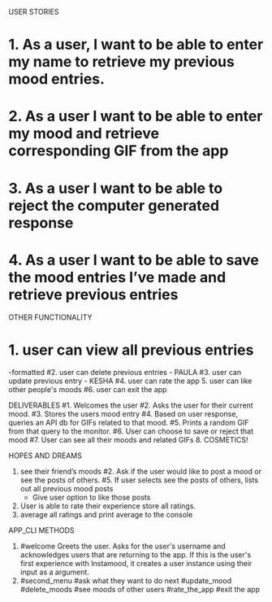 USER STORIES
# 1.	As a user, I want to be able to enter my name to retrieve my previous mood entries.
# 2.	As a user I want to be able to enter my mood and retrieve corresponding GIF from the app
# 3.	As a user I want to be able to reject the computer generated response
# 4.	As a user I want to be able to save the mood entries I’ve made and retrieve previous entries

OTHER FUNCTIONALITY
# 1. user can view all previous entries
  -formatted
#2. user can delete previous entries - PAULA
#3. user can update previous entry - KESHA
#4. user can rate the app
5. user can like other people's moods
#6. user can exit the app

DELIVERABLES
#1. Welcomes the user
#2. Asks the user for their current mood.
#3. Stores the users mood entry
#4. Based on user response, queries an API db for GIFs related to that mood.
#5. Prints a random GIF from that query to the monitor.
#6. User can choose to save or reject that mood
#7. User can see all their moods and related GIFs
8. COSMETICS!


HOPES AND DREAMS
1. see their friend’s moods
#2.	Ask if the user would like to post a mood or see the posts of others.
#5.	If user selects see the posts of others, lists out all previous mood posts
    - Give user option to like those posts
6.	User is able to rate their experience store all ratings.
7.	average all ratings and print average to the console




APP_CLI METHODS
1. #welcome
    Greets the user. Asks for the user's username and acknowledges users that are returning to the app. If this is the user's first experience with Instamood, it creates a user instance using their input as a argument.
2. #second_menu
    #ask what they want to do next
    #update_mood
    #delete_moods
    #see moods of other users
    #rate_the_app
    #exit the app
